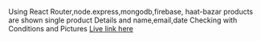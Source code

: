 Using React Router,node.express,mongodb,firebase, haat-bazar products are shown single product Details and name,email,date Checking with Conditions and Pictures
[Live link here]()
